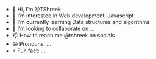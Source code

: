- 👋 Hi, I’m @TShreek
- 👀 I’m interested in Web development, Javascript
- 🌱 I’m currently learning Data structures and algorithms
- 💞️ I’m looking to collaborate on ...
- 📫 How to reach me @tshreek on socials
- 😄 Pronouns: ...
- ⚡ Fun fact: ...

<!---
TShreek/TShreek is a ✨ special ✨ repository because its `README.md` (this file) appears on your GitHub profile.
You can click the Preview link to take a look at your changes.
--->
